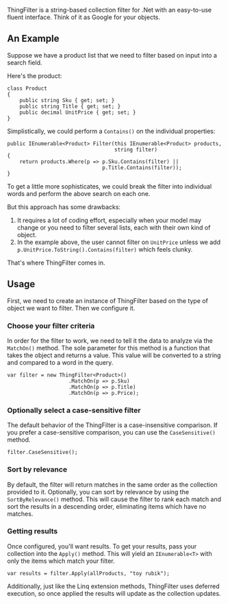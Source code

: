 ThingFilter is a string-based collection filter for .Net with an easy-to-use fluent interface.  Think of it as Google for your objects.

## An Example

Suppose we have a product list that we need to filter based on input into a search field.

Here's the product:

	class Product
	{
		public string Sku { get; set; }
		public string Title { get; set; }
		public decimal UnitPrice { get; set; }
	}

Simplistically, we could perform a `Contains()` on the individual properties:

	public IEnumerable<Product> Filter(this IEnumerable<Product> products,
									   string filter)
	{
		return products.Where(p => p.Sku.Contains(filter) ||
                                   p.Title.Contains(filter));
	}

To get a little more sophisticates, we could break the filter into individual words and perform the above search on each one.

But this approach has some drawbacks:

1. It requires a lot of coding effort, especially when your model may change or you need to filter several lists, each with their own kind of object.
2. In the example above, the user cannot filter on `UnitPrice` unless we add `p.UnitPrice.ToString().Contains(filter)` which feels clunky.

That's where ThingFilter comes in.

## Usage

First, we need to create an instance of ThingFilter based on the type of object we want to filter.  Then we configure it.

### Choose your filter criteria

In order for the filter to work, we need to tell it the data to analyze via the `MatchOn()` method.  The sole parameter for this method is a function that takes the object and returns a value.  This value will be converted to a string and compared to a word in the query.

	var filter = new ThingFilter<Product>()
                        .MatchOn(p => p.Sku)
                        .MatchOn(p => p.Title)
                        .MatchOn(p => p.Price);

### Optionally select a case-sensitive filter

The default behavior of the ThingFilter is a case-insensitive comparison.  If you prefer a case-sensitive comparison, you can use the `CaseSensitive()` method.

	filter.CaseSensitive();

### Sort by relevance

By default, the filter will return matches in the same order as the collection provided to it.  Optionally, you can sort by relevance by using the `SortByRelevance()` method.  This will cause the filter to rank each match and sort the results in a descending order, eliminating items which have no matches.

### Getting results

Once configured, you'll want results.  To get your results, pass your collection into the `Apply()` method.  This will yield an `IEnumerable<T>` with only the items which match your filter.

	var results = filter.Apply(allProducts, "toy rubik");

Additionally, just like the Linq extension methods, ThingFilter uses deferred execution, so once applied the results will update as the collection updates.